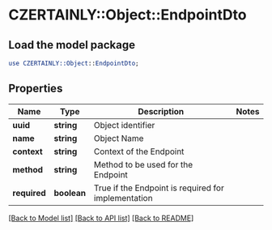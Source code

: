 # CZERTAINLY::Object::EndpointDto

## Load the model package
```perl
use CZERTAINLY::Object::EndpointDto;
```

## Properties
Name | Type | Description | Notes
------------ | ------------- | ------------- | -------------
**uuid** | **string** | Object identifier | 
**name** | **string** | Object Name | 
**context** | **string** | Context of the Endpoint | 
**method** | **string** | Method to be used for the Endpoint | 
**required** | **boolean** | True if the Endpoint is required for implementation | 

[[Back to Model list]](../README.md#documentation-for-models) [[Back to API list]](../README.md#documentation-for-api-endpoints) [[Back to README]](../README.md)



